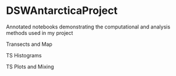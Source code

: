 # DSWAntarcticaProject
Annotated notebooks demonstrating the computational and analysis methods used in my project

Transects and Map

TS Histograms

TS Plots and Mixing
